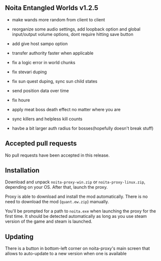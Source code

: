 ## Noita Entangled Worlds v1.2.5

- make wands more random from client to client

- reorganize some audio settings, add loopback option and global input/output volume options, dont require hitting save button

- add give host sampo option

- transfer authority faster when applicable

- fix a logic error in world chunks

- fix stevari duping

- fix sun quest duping, sync sun child states

- send position data over time

- fix houre

- apply meat boss death effect no matter where you are

- sync killers and helpless kill counts

- havbe a bit larger auth radius for bosses(hopefully doesn't break stuff)


## Accepted pull requests


No pull requests have been accepted in this release.

## Installation


Download and unpack `noita-proxy-win.zip` or `noita-proxy-linux.zip`, depending on your OS. After that, launch the proxy.


Proxy is able to download and install the mod automatically. There is no need to download the mod (`quant.ew.zip`) manually.


You'll be prompted for a path to `noita.exe` when launching the proxy for the first time.
It should be detected automatically as long as you use steam version of the game and steam is launched.
        

## Updating


There is a button in bottom-left corner on noita-proxy's main screen that allows to auto-update to a new version when one is available


